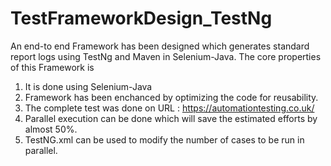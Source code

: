 # TestFrameworkDesign_TestNg
An end-to end Framework has been designed which generates standard report logs using TestNg and Maven in Selenium-Java.
The core properties of this Framework is
1. It is done using Selenium-Java
2. Framework has been enchanced by optimizing the code for reusability.
3. The complete test was done on URL : https://automationtesting.co.uk/
4. Parallel execution can be done which will save the estimated efforts by almost 50%.
5. TestNG.xml can be used to modify the number of cases to be run in parallel.
